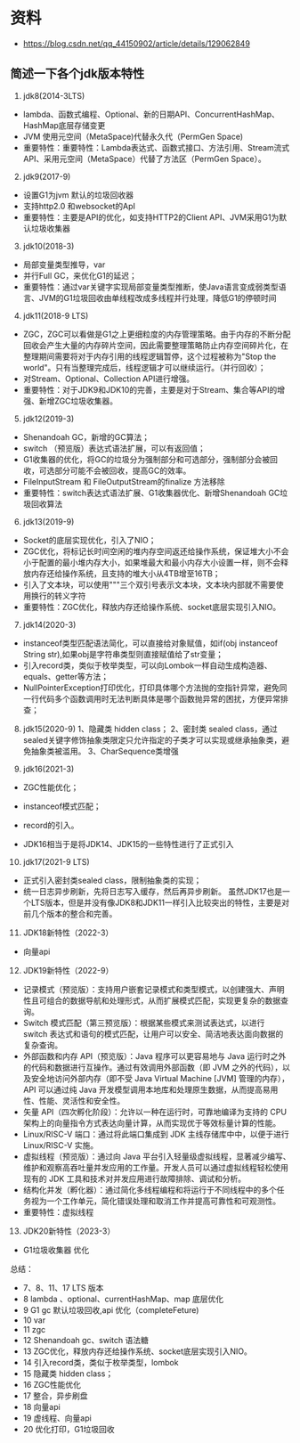 # 资料 
- https://blog.csdn.net/qq_44150902/article/details/129062849
 
## 简述一下各个jdk版本特性
1. jdk8(2014-3LTS)
- lambda、函数式编程、Optional、新的日期API、ConcurrentHashMap、HashMap底层存储变更
- JVM 使用元空间（MetaSpace)代替永久代（PermGen Space)
- 重要特性：重要特性：Lambda表达式、函数式接口、方法引用、Stream流式API、采用元空间（MetaSpace）代替了方法区（PermGen Space）。

2. jdk9(2017-9)
- 设置G1为jvm 默认的垃圾回收器
- 支持http2.0 和websocket的ApI
- 重要特性：主要是API的优化，如支持HTTP2的Client API、JVM采用G1为默认垃圾收集器

3. jdk10(2018-3)
- 局部变量类型推导，var
- 并行Full GC，来优化G1的延迟；   
- 重要特性：通过var关键字实现局部变量类型推断，使Java语言变成弱类型语言、JVM的G1垃圾回收由单线程改成多线程并行处理，降低G1的停顿时间

4. jdk11(2018-9 LTS)
- ZGC，ZGC可以看做是G1之上更细粒度的内存管理策略。由于内存的不断分配回收会产生大量的内存碎片空间，因此需要整理策略防止内存空间碎片化，在整理期间需要将对于内存引用的线程逻辑暂停，这个过程被称为"Stop the world"。只有当整理完成后，线程逻辑才可以继续运行。（并行回收）；
- 对Stream、Optional、Collection API进行增强。
- 重要特性：对于JDK9和JDK10的完善，主要是对于Stream、集合等API的增强、新增ZGC垃圾收集器。

5. jdk12(2019-3)
- Shenandoah GC，新增的GC算法；
- switch （预览版）表达式语法扩展，可以有返回值；
- G1收集器的优化，将GC的垃圾分为强制部分和可选部分，强制部分会被回收，可选部分可能不会被回收，提高GC的效率。
- FileInputStream 和 FileOutputStream的finalize 方法移除
- 重要特性：switch表达式语法扩展、G1收集器优化、新增Shenandoah GC垃圾回收算法

6. jdk13(2019-9)
- Socket的底层实现优化，引入了NIO；
- ZGC优化，将标记长时间空闲的堆内存空间返还给操作系统，保证堆大小不会小于配置的最小堆内存大小，如果堆最大和最小内存大小设置一样，则不会释放内存还给操作系统，且支持的堆大小从4TB增至16TB；
- 引入了文本块，可以使用"""三个双引号表示文本块，文本块内部就不需要使用换行的转义字符
- 重要特性：ZGC优化，释放内存还给操作系统、socket底层实现引入NIO。

7. jdk14(2020-3)
- instanceof类型匹配语法简化，可以直接给对象赋值，如if(obj instanceof String str),如果obj是字符串类型则直接赋值给了str变量；
- 引入record类，类似于枚举类型，可以向Lombok一样自动生成构造器、equals、getter等方法；
- NullPointerException打印优化，打印具体哪个方法抛的空指针异常，避免同一行代码多个函数调用时无法判断具体是哪个函数抛异常的困扰，方便异常排查；

8. jdk15(2020-9)
1、隐藏类 hidden class；
2、密封类 sealed class，通过sealed关键字修饰抽象类限定只允许指定的子类才可以实现或继承抽象类，避免抽象类被滥用。
3、CharSequence类增强

9. jdk16(2021-3)
- ZGC性能优化；
- instanceof模式匹配；
- record的引入。

- JDK16相当于是将JDK14、JDK15的一些特性进行了正式引入

10. jdk17(2021-9 LTS)
- 正式引入密封类sealed class，限制抽象类的实现；
- 统一日志异步刷新，先将日志写入缓存，然后再异步刷新。
虽然JDK17也是一个LTS版本，但是并没有像JDK8和JDK11一样引入比较突出的特性，主要是对前几个版本的整合和完善。

11. JDK18新特性（2022-3）
- 向量api

12. JDK19新特性（2022-9）
- 记录模式（预览版）：支持用户嵌套记录模式和类型模式，以创建强大、声明性且可组合的数据导航和处理形式，从而扩展模式匹配，实现更复杂的数据查询。
- Switch 模式匹配（第三预览版）：根据某些模式来测试表达式，以进行 switch 表达式和语句的模式匹配，让用户可以安全、简洁地表达面向数据的复杂查询。
- 外部函数和内存 API（预览版）：Java 程序可以更容易地与 Java 运行时之外的代码和数据进行互操作。通过有效调用外部函数（即 JVM 之外的代码），以及安全地访问外部内存（即不受 Java Virtual Machine [JVM] 管理的内存），API 可以通过纯 Java 开发模型调用本地库和处理原生数据，从而提高易用性、性能、灵活性和安全性。
- 矢量 API（四次孵化阶段）：允许以一种在运行时，可靠地编译为支持的 CPU 架构上的向量指令方式表达向量计算，从而实现优于等效标量计算的性能。
- Linux/RISC-V 端口：通过将此端口集成到 JDK 主线存储库中中，以便于进行 Linux/RISC-V 实施。
- 虚拟线程（预览版）：通过向 Java 平台引入轻量级虚拟线程，显著减少编写、维护和观察高吞吐量并发应用的工作量。开发人员可以通过虚拟线程轻松使用现有的 JDK 工具和技术对并发应用进行故障排除、调试和分析。
- 结构化并发（孵化器）：通过简化多线程编程和将运行于不同线程中的多个任务视为一个工作单元，简化错误处理和取消工作并提高可靠性和可观测性。
- 重要特性：虚拟线程

13. JDK20新特性（2023-3）

- G1垃圾收集器 优化


总结：
- 7、8、11、17 LTS 版本
- 8 lambda 、optional、currentHashMap、map 底层优化
- 9 G1 gc 默认垃圾回收,api 优化（completeFeture)
- 10 var
- 11 zgc 
- 12 Shenandoah gc、switch 语法糖
- 13 ZGC优化，释放内存还给操作系统、socket底层实现引入NIO。
- 14 引入record类，类似于枚举类型，lombok
- 15 隐藏类 hidden class；
- 16 ZGC性能优化
- 17 整合，异步刷盘
- 18 向量api
- 19 虚线程、向量api
- 20 优化打印，G1垃圾回收